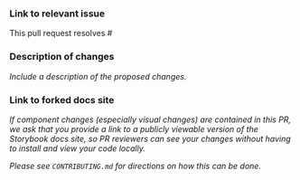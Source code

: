 <!--
  Thank you for submitting a pull request!

  ⚠️⚠️ Please do the following before submitting: ⚠️⚠️

  - Read the CONTRIBUTING.md guide and make sure you've followed all the steps given.
  - Ensure that the code is up-to-date with the `main` branch.
  - Provide or update documentation for any feature added by your pull request.
  - Provide relevant tests for your feature or bug fix.

  ❗️ Also: ❗️

  Please name your pull request {your-development-type}/{short-description}.
  For example: feature/read-tiff-files
-->

### Link to relevant issue

This pull request resolves #

### Description of changes

_Include a description of the proposed changes._

### Link to forked docs site

_If component changes (especially visual changes) are contained in this PR, we ask that you provide a link to a publicly viewable version of the Storybook docs site, so PR reviewers can see your changes without having to install and view your code locally._

_Please see `CONTRIBUTING.md` for directions on how this can be done._
